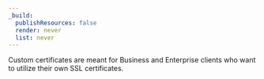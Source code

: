 ```yaml
---
_build:
  publishResources: false
  render: never
  list: never
---
```


Custom certificates are meant for Business and Enterprise clients who want to utilize their own SSL certificates.
